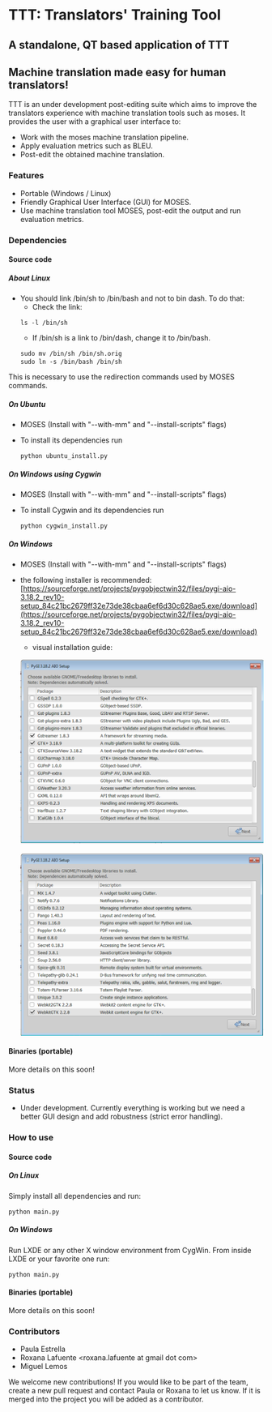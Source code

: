 
# TTT: Translators' Training Tool
## A standalone, QT based application of TTT


## Machine translation made easy for human translators!
TTT is an under development post-editing suite which aims to improve the translators experience with machine translation tools such as moses. It provides the user with a graphical user interface to:

- Work with the moses machine translation pipeline.
- Apply evaluation metrics such as BLEU.
- Post-edit the obtained machine translation.



### Features
- Portable (Windows / Linux)
- Friendly Graphical User Interface (GUI) for MOSES.
- Use machine translation tool MOSES, post-edit the output and run evaluation metrics.



### Dependencies

#### Source code

##### About Linux
- You should link /bin/sh to /bin/bash and not to bin dash. To do that:
	- Check the link:
	```
	ls -l /bin/sh
	```
	- If /bin/sh is a link to /bin/dash, change it to /bin/bash.
	```
	sudo mv /bin/sh /bin/sh.orig
	sudo ln -s /bin/bash /bin/sh
	```
This is necessary to use the redirection commands used by MOSES commands.


##### On Ubuntu
- MOSES (Install with "--with-mm" and "--install-scripts" flags)
- To install its dependencies run

	```
	python ubuntu_install.py
	```

##### On Windows using Cygwin
- MOSES (Install with "--with-mm" and "--install-scripts" flags)
- To install Cygwin and its dependencies run

	```
	python cygwin_install.py
	```
##### On Windows
- MOSES (Install with "--with-mm" and "--install-scripts" flags)
- the following installer is recommended:
	[https://sourceforge.net/projects/pygobjectwin32/files/pygi-aio-3.18.2_rev10-setup_84c21bc2679ff32e73de38cbaa6ef6d30c628ae5.exe/download](https://sourceforge.net/projects/pygobjectwin32/files/pygi-aio-3.18.2_rev10-setup_84c21bc2679ff32e73de38cbaa6ef6d30c628ae5.exe/download)

	- visual installation guide:

	![Screenshot](./installation/windows_guide/GTK.png)

	![Screenshot](./installation/windows_guide/Webkit.png)





#### Binaries (portable)
More details on this soon!



### Status
- Under development. Currently everything is working but we need a better GUI design and add robustness (strict error handling).



### How to use

#### Source code

##### On Linux
Simply install all dependencies and run:
```
python main.py
```
##### On Windows

Run LXDE or any other X window environment from CygWin. From inside LXDE or your favorite one run:

```
python main.py
```

#### Binaries (portable)
More details on this soon!



### Contributors
- Paula Estrella <pestrella at famaf dot unc dot edu dot ar>
- Roxana Lafuente <roxana.lafuente at gmail dot com>
- Miguel Lemos <miguelemosreverte at gmail dot com>

We welcome new contributions! If you would like to be part of the team, create a new pull request and contact Paula or Roxana to let us know. If it is merged into the project you will be added as a contributor.
